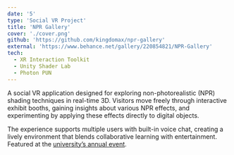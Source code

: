 ```yaml
---
date: '5'
type: 'Social VR Project'
title: 'NPR Gallery'
cover: './cover.png'
github: 'https://github.com/kingdomax/npr-gallery'
external: 'https://www.behance.net/gallery/220854821/NPR-Gallery'
tech:
  - XR Interaction Toolkit
  - Unity Shader Lab
  - Photon PUN
---
```


A social VR application designed for exploring non-photorealistic (NPR) shading techniques in real-time 3D. Visitors move freely through interactive exhibit booths, gaining insights about various NPR effects, and experimenting by applying these effects directly to digital objects.

The experience supports multiple users with built-in voice chat, creating a lively environment that blends collaborative learning with entertainment. Featured at the [university’s annual event](https://www.uni-weimar.de/de/medien/professuren/medieninformatik/vr/teaching/ss-2022/project-non-photorealistic-rendering-for-vr-applications).

